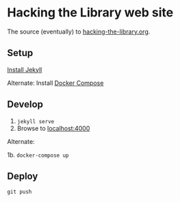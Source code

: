 # Hacking the Library web site

The source (eventually) to [hacking-the-library.org](http://hacking-the-library.org).

## Setup

[Install Jekyll](https://jekyllrb.com/docs/installation/)

Alternate: Install [Docker Compose](https://docs.docker.com/compose/install/)

## Develop


1. `jekyll serve`
2. Browse to [localhost:4000](http://localhost:4000)

Alternate:

1b. `docker-compose up`

## Deploy

    git push
